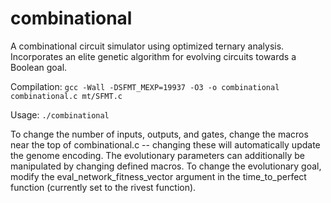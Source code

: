 # combinational

A combinational circuit simulator using optimized ternary analysis. Incorporates an elite genetic algorithm for evolving circuits towards a Boolean goal.

Compilation:
`gcc -Wall -DSFMT_MEXP=19937 -O3 -o combinational combinational.c mt/SFMT.c`

Usage:
`./combinational`

To change the number of inputs, outputs, and gates, change the macros near the top of combinational.c -- changing these will automatically update the genome encoding. The evolutionary parameters can additionally be manipulated by changing defined macros. To change the evolutionary goal, modify the eval_network_fitness_vector argument in the time_to_perfect function (currently set to the rivest function).
